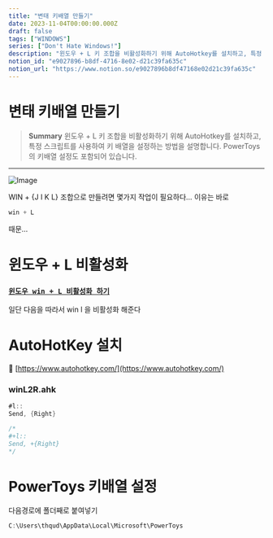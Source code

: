 ```yaml
---
title: "변태 키배열 만들기"
date: 2023-11-04T00:00:00.000Z
draft: false
tags: ["WINDOWS"]
series: ["Don't Hate Windows!"]
description: "윈도우 + L 키 조합을 비활성화하기 위해 AutoHotkey를 설치하고, 특정 스크립트를 사용하여 키 배열을 설정하는 방법을 설명합니다. PowerToys의 키배열 설정도 포함되어 있습니다."
notion_id: "e9027896-b8df-4716-8e02-d21c39fa635c"
notion_url: "https://www.notion.so/e9027896b8df47168e02d21c39fa635c"
---
```


# 변태 키배열 만들기

> **Summary**
> 윈도우 + L 키 조합을 비활성화하기 위해 AutoHotkey를 설치하고, 특정 스크립트를 사용하여 키 배열을 설정하는 방법을 설명합니다. PowerToys의 키배열 설정도 포함되어 있습니다.

---

![Image](https://prod-files-secure.s3.us-west-2.amazonaws.com/09ccd4d5-876c-4bba-bbdf-cc77a0a11257/3c7fb2a9-9621-4888-9c83-29136f82f1a7/Untitled.png?X-Amz-Algorithm=AWS4-HMAC-SHA256&X-Amz-Content-Sha256=UNSIGNED-PAYLOAD&X-Amz-Credential=ASIAZI2LB466Q3IFKE3C%2F20250724%2Fus-west-2%2Fs3%2Faws4_request&X-Amz-Date=20250724T102023Z&X-Amz-Expires=3600&X-Amz-Security-Token=IQoJb3JpZ2luX2VjEAIaCXVzLXdlc3QtMiJHMEUCIHBuPqTFcaF%2FPXSpWYFZi%2BGvmMchNJy3TytcPZcVNMALAiEAg4F4y9Hxk6t%2BwsgO5RGo0iFZMHkh4HceJQkQkYqfbXYq%2FwMIKhAAGgw2Mzc0MjMxODM4MDUiDPjFUSsbvyWm0WxUEyrcA7VP%2FiVqeeZLozNFCfSGigyxqnwB7WUngYuvxgn025jsb3UZPuYV3%2FdXEl3Bk3NN3TCIRaVTxoulAaSzKtKdhtRZHVDaOlScCw%2BBGi5%2Fnxw2GSitGmjBuXfAaYilNpy%2BJfBw4q7zcrrL5Ezoaxo0C%2Bnadc9o%2F66DLCXLPPFEjEU6Jn5UFCQIsBomAfUNIPcZHSIkkhmV6Hx338lKMwWPqOZPxsDKsyEojgN6po3t9VL5efoMSlvg%2BAQV4R%2BvgNC8Ew96vkUMU2OS43P%2BmWlvNKAuYA7kX0kLUPzkRjDjlzRmWRb4fpeM9ZERJ0DwKVuVA7DUE8TLK1GYvIK4fwAoDvHjxFqLT2A7OQJs4IdA5D6uBArCuBHh3vH7ZimT%2F5pnfmzLkt7aznp5RtP55%2FNnIiHO8f8O24gMdMDJZ1mIGIstOpwe1LPmpR%2BBPmv3XZPnQb1IRMznVoxuz5%2BSwPIedo2UQrJRHoeMQl4eqlTu8%2FdG5oCcf2f%2BaXdSJc8Pt3cnYzs32u3ECXCWk%2F%2BnoLTzmbKkx1CxJlUW%2FrWWotQ1y0Rg6svgBY4wgUR0BNwmJEJ46PEeuJpSfpGzuRFy2XV4jE8FUI9PqDfiAOQph7qg8RPRH3saUVyg2bSzQpBdMLT2h8QGOqUBtAxwMYvSwuCDhKPKWqTNREZQq7oRcJOvklllnI41XfAsu6fXPXjdcbmQS0ZODJAM5DV9weFDD2YXhHDKYXKeIaGRorM7EM9JOHLZi%2Fa%2B29W6GtlLpw5L27eufO%2FHaVkFapVdilHL5IZHiFZcrlX6hU5WquYvqHygzTgd8LROkGezlG43XE7Ymtc3EB00bzVUwC3ZdxTEB1o%2B8Y5xHX7oq23boANB&X-Amz-Signature=2249841a38aedee05d1e6a41a178d28820a68530812bc1bf704dbc608f1cf877&X-Amz-SignedHeaders=host&x-amz-checksum-mode=ENABLED&x-id=GetObject)


WIN + {J I K L} 조합으로 만들려면 몇가지 작업이 필요하다… 이유는 바로


```c#
win + L 
```


때문…


# 윈도우 + L 비활성화

### [`윈도우 win + L 비활성화 하기`](https://www.notion.so/e2e4269d107f413eac708099bd840641)

일단 다음을 따라서 win l 을 비활성화 해준다


# AutoHotKey 설치

🔗 [https://www.autohotkey.com/](https://www.autohotkey.com/)

 

### winL2R.ahk

```c#
#l::
Send, {Right}
```

```c#
/*
#+l::
Send, +{Right}
*/
```

# PowerToys 키배열 설정


다음경로에 폴더째로 붙여넣기

```c#
C:\Users\thqud\AppData\Local\Microsoft\PowerToys
```


